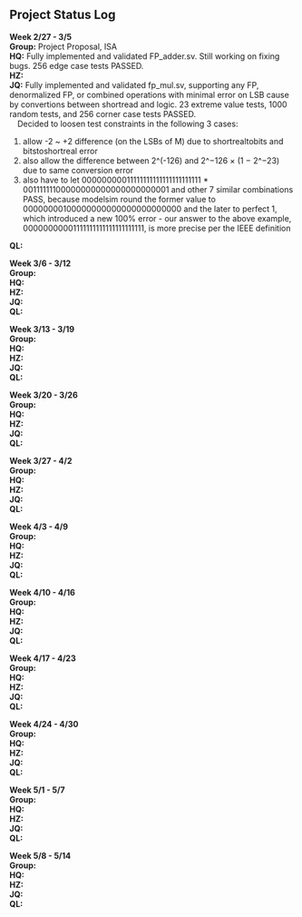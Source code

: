 ## Project Status Log

**Week 2/27 - 3/5** <br />
**Group:** Project Proposal, ISA <br />
**HQ:** Fully implemented and validated FP_adder.sv. Still working on fixing bugs. 256 edge case tests PASSED. <br />
**HZ:** <br />
**JQ:** Fully implemented and validated fp_mul.sv, supporting any FP, denormalized FP, or combined operations with minimal error on LSB cause by convertions between shortread and logic. 23 extreme value tests, 1000 random tests, and 256 corner case tests PASSED. <br />
&emsp;Decided to loosen test constraints in the following 3 cases: <br />
1. allow -2 ~ +2 difference (on the LSBs of M) due to shortrealtobits and bitstoshortreal error <br />
2. also allow the difference between 2^(-126) and 2^−126 × (1 − 2^−23) due to same conversion error <br />
3. also have to let 00000000011111111111111111111111 * 00111111100000000000000000000001 and other 7 similar combinations PASS, because modelsim round the former value to 00000000100000000000000000000000 and the later to perfect 1, which introduced a new 100% error - our answer to the above example, 00000000001111111111111111111111, is more precise per the IEEE definition <br />

**QL:** <br />

**Week 3/6 - 3/12** <br />
**Group:** <br />
**HQ:** <br />
**HZ:** <br />
**JQ:** <br />
**QL:** <br />

**Week 3/13 - 3/19** <br />
**Group:** <br />
**HQ:** <br />
**HZ:** <br />
**JQ:** <br />
**QL:** <br />

**Week 3/20 - 3/26** <br />
**Group:** <br />
**HQ:** <br />
**HZ:** <br />
**JQ:** <br />
**QL:** <br />

**Week 3/27 - 4/2** <br />
**Group:** <br />
**HQ:** <br />
**HZ:** <br />
**JQ:** <br />
**QL:** <br />

**Week 4/3 - 4/9** <br />
**Group:** <br />
**HQ:** <br />
**HZ:** <br />
**JQ:** <br />
**QL:** <br />

**Week 4/10 - 4/16** <br />
**Group:** <br />
**HQ:** <br />
**HZ:** <br />
**JQ:** <br />
**QL:** <br />

**Week 4/17 - 4/23** <br />
**Group:** <br />
**HQ:** <br />
**HZ:** <br />
**JQ:** <br />
**QL:** <br />

**Week 4/24 - 4/30** <br />
**Group:** <br />
**HQ:** <br />
**HZ:** <br />
**JQ:** <br />
**QL:** <br />

**Week 5/1 - 5/7** <br />
**Group:** <br />
**HQ:** <br />
**HZ:** <br />
**JQ:** <br />
**QL:** <br />

**Week 5/8 - 5/14** <br />
**Group:** <br />
**HQ:** <br />
**HZ:** <br />
**JQ:** <br />
**QL:** <br />
